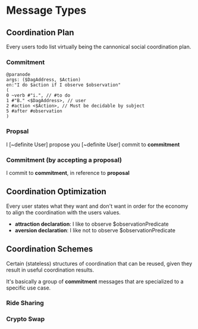 # Message Types

## Coordination Plan

Every users todo list virtually being the cannonical social coordination plan.

### Commitment

```ieml
@paranode
args: ($DagAddress, $Action)
en:"I do $action if I observe $observation"
(
0 ~verb #"i.", // #to do
1 #"B." <$DagAddress>, // user
2 #action <$Action>, // Must be decidable by subject
5 #after #observation
)
```

### Propsal

I [~definite User] propose you [~definite User] commit to **commitment**

### Commitment (by accepting a proposal)

I commit to **commitment**, in reference to **proposal**

## Coordination Optimization

Every user states what they want and don't want in order for the economy to align the coordination with the users values.

- **attraction declaration**: I like to observe $observationPredicate
- **aversion declaration**: I like not to observe $observationPredicate

## Coordination Schemes

Certain (stateless) structures of coordination that can be reused, given they result in useful coordination results.

It's basically a group of **commitment** messages that are specialized to a specific use case.

### Ride Sharing

### Crypto Swap
